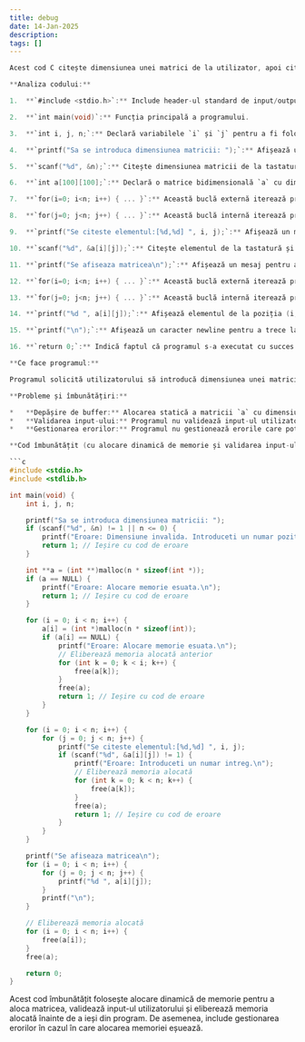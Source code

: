 ```yaml
---
title: debug
date: 14-Jan-2025
description: 
tags: []
---
```


```c
Acest cod C citește dimensiunea unei matrici de la utilizator, apoi citește elementele matricii și, în final, afișează matricea.

**Analiza codului:**

1.  **`#include <stdio.h>`:** Include header-ul standard de input/output pentru a utiliza funcțiile `printf()` și `scanf()`.

2.  **`int main(void)`:** Funcția principală a programului.

3.  **`int i, j, n;`:** Declară variabilele `i` și `j` pentru a fi folosite ca indici în bucle, și `n` pentru a stoca dimensiunea matricii.

4.  **`printf("Sa se introduca dimensiunea matricii: ");`:** Afișează un mesaj pentru a solicita utilizatorului să introducă dimensiunea matricii.

5.  **`scanf("%d", &n);`:** Citește dimensiunea matricii de la tastatură și o stochează în variabila `n`.

6.  **`int a[100][100];`:** Declară o matrice bidimensională `a` cu dimensiunea maximă 100x100. **Atenție:** Aceasta este o alocare statică. Dacă utilizatorul introduce o valoare mai mare de 100, se va produce o depășire a buffer-ului, ceea ce poate duce la comportament imprevizibil sau la blocarea programului. Ar fi mai sigur să se folosească alocare dinamică de memorie pentru a aloca matricea în funcție de dimensiunea introdusă de utilizator.

7.  **`for(i=0; i<n; i++) { ... }`:** Această buclă externă iterează prin fiecare rând al matricii.

8.  **`for(j=0; j<n; j++) { ... }`:** Această buclă internă iterează prin fiecare coloană a rândului curent.

9.  **`printf("Se citeste elementul:[%d,%d] ", i, j);`:** Afișează un mesaj pentru a solicita utilizatorului să introducă elementul de la poziția (i, j) a matricii.

10. **`scanf("%d", &a[i][j]);`:** Citește elementul de la tastatură și îl stochează în matricea `a` la poziția (i, j).

11. **`printf("Se afiseaza matricea\n");`:** Afișează un mesaj pentru a indica faptul că matricea va fi afișată.

12. **`for(i=0; i<n; i++) { ... }`:** Această buclă externă iterează prin fiecare rând al matricii.

13. **`for(j=0; j<n; j++) { ... }`:** Această buclă internă iterează prin fiecare coloană a rândului curent.

14. **`printf("%d ", a[i][j]);`:** Afișează elementul de la poziția (i, j) a matricii, urmat de un spațiu.

15. **`printf("\n");`:** Afișează un caracter newline pentru a trece la linia următoare după afișarea fiecărui rând.

16. **`return 0;`:** Indică faptul că programul s-a executat cu succes.

**Ce face programul:**

Programul solicită utilizatorului să introducă dimensiunea unei matrici pătratice. Apoi, solicită utilizatorului să introducă fiecare element al matricii. În final, afișează matricea pe ecran.

**Probleme și îmbunătățiri:**

*   **Depășire de buffer:** Alocarea statică a matricii `a` cu dimensiunea 100x100 poate duce la depășire de buffer dacă utilizatorul introduce o valoare mai mare de 100. Ar trebui folosită alocare dinamică de memorie pentru a aloca matricea în funcție de dimensiunea introdusă de utilizator.
*   **Validarea input-ului:** Programul nu validează input-ul utilizatorului. Ar trebui adăugată o verificare pentru a se asigura că dimensiunea matricii este un număr pozitiv.
*   **Gestionarea erorilor:** Programul nu gestionează erorile care pot apărea în timpul citirii datelor de la tastatură.

**Cod îmbunătățit (cu alocare dinamică de memorie și validarea input-ului):**

```c
#include <stdio.h>
#include <stdlib.h>

int main(void) {
    int i, j, n;

    printf("Sa se introduca dimensiunea matricii: ");
    if (scanf("%d", &n) != 1 || n <= 0) {
        printf("Eroare: Dimensiune invalida. Introduceti un numar pozitiv.\n");
        return 1; // Ieșire cu cod de eroare
    }

    int **a = (int **)malloc(n * sizeof(int *));
    if (a == NULL) {
        printf("Eroare: Alocare memorie esuata.\n");
        return 1; // Ieșire cu cod de eroare
    }

    for (i = 0; i < n; i++) {
        a[i] = (int *)malloc(n * sizeof(int));
        if (a[i] == NULL) {
            printf("Eroare: Alocare memorie esuata.\n");
            // Eliberează memoria alocată anterior
            for (int k = 0; k < i; k++) {
                free(a[k]);
            }
            free(a);
            return 1; // Ieșire cu cod de eroare
        }
    }

    for (i = 0; i < n; i++) {
        for (j = 0; j < n; j++) {
            printf("Se citeste elementul:[%d,%d] ", i, j);
            if (scanf("%d", &a[i][j]) != 1) {
                printf("Eroare: Introduceti un numar intreg.\n");
                // Eliberează memoria alocată
                for (int k = 0; k < n; k++) {
                    free(a[k]);
                }
                free(a);
                return 1; // Ieșire cu cod de eroare
            }
        }
    }

    printf("Se afiseaza matricea\n");
    for (i = 0; i < n; i++) {
        for (j = 0; j < n; j++) {
            printf("%d ", a[i][j]);
        }
        printf("\n");
    }

    // Eliberează memoria alocată
    for (i = 0; i < n; i++) {
        free(a[i]);
    }
    free(a);

    return 0;
}
```

Acest cod îmbunătățit folosește alocare dinamică de memorie pentru a aloca matricea, validează input-ul utilizatorului și eliberează memoria alocată înainte de a ieși din program. De asemenea, include gestionarea erorilor în cazul în care alocarea memoriei eșuează.

```
